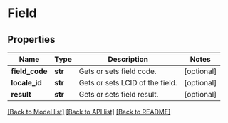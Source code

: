 # Field

## Properties
Name | Type | Description | Notes
------------ | ------------- | ------------- | -------------
**field_code** | **str** | Gets or sets field code. | [optional] 
**locale_id** | **str** | Gets or sets LCID of the field. | [optional] 
**result** | **str** | Gets or sets field result. | [optional] 

[[Back to Model list]](../README.md#documentation-for-models) [[Back to API list]](../README.md#documentation-for-api-endpoints) [[Back to README]](../README.md)

